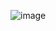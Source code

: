 ![image](https://github.com/ilrexho2011/Project-EULER-Possible-Solutions-Problems-201_to_300/assets/61479363/01eb9874-c522-4243-9615-39d95785d5e8)

